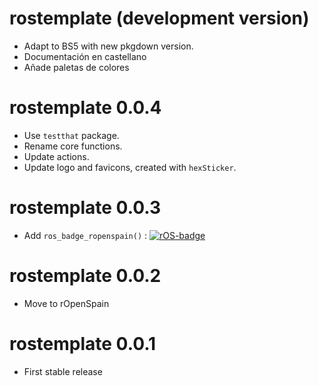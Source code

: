# rostemplate (development version)

-   Adapt to BS5 with new pkgdown version.
-   Documentación en castellano
-   Añade paletas de colores

# rostemplate 0.0.4

-   Use `testthat` package.
-   Rename core functions.
-   Update actions.
-   Update logo and favicons, created with `hexSticker`.

# rostemplate 0.0.3

-   Add `ros_badge_ropenspain()` :
    [![rOS-badge](https://ropenspain.github.io/rostemplate/reference/figures/ropenspain-badge.svg)](https://ropenspain.es/)

# rostemplate 0.0.2

-   Move to rOpenSpain

# rostemplate 0.0.1

-   First stable release

